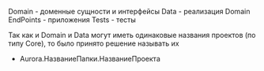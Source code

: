 Domain - доменные сущности и интерфейсы
Data - реализация Domain
EndPoints - приложения
Tests - тесты

Так как и Domain и Data могут иметь одинаковые 
названия проектов (по типу Core), то было принято 
решение называть их 
 - Aurora.НазваниеПапки.НазваниеПроекта
